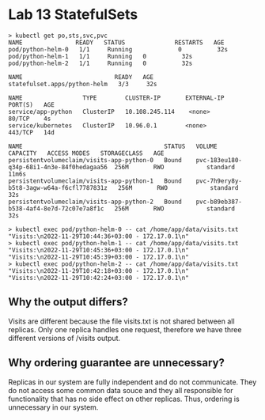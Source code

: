 # Lab 13 StatefulSets

```console
> kubectl get po,sts,svc,pvc
NAME               READY   STATUS              RESTARTS   AGE
pod/python-helm-0   1/1     Running             0          32s
pod/python-helm-1   1/1     Running   0          32s
pod/python-helm-2   1/1     Running   0          32s

NAME                          READY   AGE
statefulset.apps/python-helm   3/3     32s

NAME                 TYPE        CLUSTER-IP       EXTERNAL-IP   PORT(S)   AGE
service/app-python   ClusterIP   10.108.245.114    <none>        80/TCP    4s
service/kubernetes   ClusterIP   10.96.0.1        <none>        443/TCP   14d

NAME                                        STATUS   VOLUME                                     CAPACITY   ACCESS MODES   STORAGECLASS   AGE
persistentvolumeclaim/visits-app-python-0   Bound    pvc-183eu180-q34p-68i1-4n3e-84f0hedagaa56  256M       RWO            standard       11m6s
persistentvolumeclaim/visits-app-python-1   Bound    pvc-7h9ery8y-b5t8-3agw-w64a-f6cfl7787831z   256M       RWO            standard       32s
persistentvolumeclaim/visits-app-python-2   Bound    pvc-b89eb387-b538-4af4-8e7d-72c07e7a8f1c   256M       RWO            standard       32s
```

```console
> kubectl exec pod/python-helm-0 -- cat /home/app/data/visits.txt
"Visits:\n2022-11-29T10:44:36+03:00 - 172.17.0.1\n"
> kubectl exec pod/python-helm-1 -- cat /home/app/data/visits.txt
"Visits:\n2022-11-29T10:45:36+03:00 - 172.17.0.1\n"
"Visits:\n2022-11-29T10:45:39+03:00 - 172.17.0.1\n"
> kubectl exec pod/python-helm-2 -- cat /home/app/data/visits.txt
"Visits:\n2022-11-29T10:42:18+03:00 - 172.17.0.1\n"
"Visits:\n2022-11-29T10:42:24+03:00 - 172.17.0.1\n"
```

## Why the output differs?

Visits are different because the file visits.txt is not shared between all replicas. Only one replica handles one request, therefore we have three different versions of /visits output.

## Why ordering guarantee are unnecessary?

Replicas in our system are fully independent and do not communicate. They do not access some common data souce and they all responsible for functionality that has no side effect on other replicas. Thus, ordering is unnecessary in our system.

